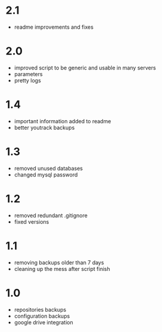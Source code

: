 # 2.1
* readme improvements and fixes

# 2.0
* improved script to be generic and usable in many servers
* parameters
* pretty logs

# 1.4
* important information added to readme
* better youtrack backups

# 1.3
* removed unused databases
* changed mysql password

# 1.2
* removed redundant .gitignore
* fixed versions

# 1.1
* removing backups older than 7 days
* cleaning up the mess after script finish

# 1.0
* repositories backups
* configuration backups
* google drive integration